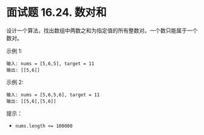 # 面试题 16.24. 数对和

设计一个算法，找出数组中两数之和为指定值的所有整数对。一个数只能属于一个数对。

示例 1:

```
输入: nums = [5,6,5], target = 11
输出: [[5,6]]
```

示例 2:

```
输入: nums = [5,6,5,6], target = 11
输出: [[5,6],[5,6]]
```

提示：

- `nums.length <= 100000`

